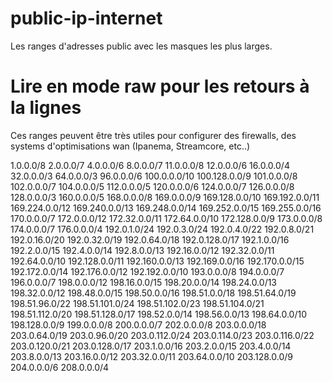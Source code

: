 # public-ip-internet
Les ranges d'adresses public avec les masques les plus larges.
# Lire en mode raw pour les retours à la lignes

Ces ranges peuvent être très utiles pour configurer des firewalls, des systems d'optimisations wan (Ipanema, Streamcore, etc..)

1.0.0.0/8
2.0.0.0/7
4.0.0.0/6
8.0.0.0/7
11.0.0.0/8
12.0.0.0/6
16.0.0.0/4
32.0.0.0/3
64.0.0.0/3
96.0.0.0/6
100.0.0.0/10
100.128.0.0/9
101.0.0.0/8
102.0.0.0/7
104.0.0.0/5
112.0.0.0/5
120.0.0.0/6
124.0.0.0/7
126.0.0.0/8
128.0.0.0/3
160.0.0.0/5
168.0.0.0/8
169.0.0.0/9
169.128.0.0/10
169.192.0.0/11
169.224.0.0/12
169.240.0.0/13
169.248.0.0/14
169.252.0.0/15
169.255.0.0/16
170.0.0.0/7
172.0.0.0/12
172.32.0.0/11
172.64.0.0/10
172.128.0.0/9
173.0.0.0/8
174.0.0.0/7
176.0.0.0/4
192.0.1.0/24
192.0.3.0/24
192.0.4.0/22
192.0.8.0/21
192.0.16.0/20
192.0.32.0/19
192.0.64.0/18
192.0.128.0/17
192.1.0.0/16
192.2.0.0/15
192.4.0.0/14
192.8.0.0/13
192.16.0.0/12
192.32.0.0/11
192.64.0.0/10
192.128.0.0/11
192.160.0.0/13
192.169.0.0/16
192.170.0.0/15
192.172.0.0/14
192.176.0.0/12
192.192.0.0/10
193.0.0.0/8
194.0.0.0/7
196.0.0.0/7
198.0.0.0/12
198.16.0.0/15
198.20.0.0/14
198.24.0.0/13
198.32.0.0/12
198.48.0.0/15
198.50.0.0/16
198.51.0.0/18
198.51.64.0/19
198.51.96.0/22
198.51.101.0/24
198.51.102.0/23
198.51.104.0/21
198.51.112.0/20
198.51.128.0/17
198.52.0.0/14
198.56.0.0/13
198.64.0.0/10
198.128.0.0/9
199.0.0.0/8
200.0.0.0/7
202.0.0.0/8
203.0.0.0/18
203.0.64.0/19
203.0.96.0/20
203.0.112.0/24
203.0.114.0/23
203.0.116.0/22
203.0.120.0/21
203.0.128.0/17
203.1.0.0/16
203.2.0.0/15
203.4.0.0/14
203.8.0.0/13
203.16.0.0/12
203.32.0.0/11
203.64.0.0/10
203.128.0.0/9
204.0.0.0/6
208.0.0.0/4
